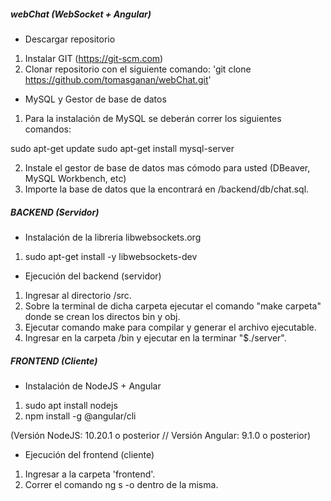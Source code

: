 ##### webChat (WebSocket + Angular) #####

- Descargar repositorio

1. Instalar GIT (https://git-scm.com)
2. Clonar repositorio con el siguiente comando: 'git clone https://github.com/tomasganan/webChat.git'

- MySQL y Gestor de base de datos

1. Para la instalación de MySQL se deberán correr los siguientes comandos:

sudo apt-get update
sudo apt-get install mysql-server

2. Instale el gestor de base de datos mas cómodo para usted (DBeaver, MySQL Workbench, etc)
3. Importe la base de datos que la encontrará en /backend/db/chat.sql.

##### BACKEND (Servidor) #####

- Instalación de la libreria libwebsockets.org

1. sudo apt-get install -y libwebsockets-dev

- Ejecución del backend (servidor)

1. Ingresar al directorio /src.
2. Sobre la terminal de dicha carpeta ejecutar el comando "make carpeta" donde se crean los directos bin y obj.
3. Ejecutar comando make para compilar y generar el archivo ejecutable.
4. Ingresar en la carpeta /bin y ejecutar en la terminar "$./server".


##### FRONTEND (Cliente) #####

- Instalación de NodeJS + Angular

1. sudo apt install nodejs
2. npm install -g @angular/cli

(Versión NodeJS: 10.20.1 o posterior // Versión Angular: 9.1.0 o posterior)

- Ejecución del frontend (cliente)

1. Ingresar a la carpeta 'frontend'.
1. Correr el comando ng s -o dentro de la misma.



